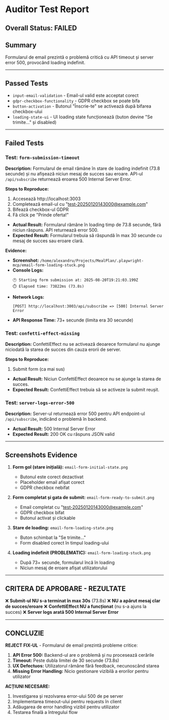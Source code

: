 # Auditor Test Report

## Overall Status: FAILED

## Summary
Formularul de email prezintă o problemă critică cu API timeout și server error 500, provocând loading indefinit.

---

## Passed Tests
- `input-email-validation` - Email-ul valid este acceptat corect
- `gdpr-checkbox-functionality` - GDPR checkbox se poate bifa
- `button-activation` - Butonul "Înscrie-te" se activează după bifarea checkbox-ului
- `loading-state-ui` - UI loading state funcționează (buton devine "Se trimite..." și disabled)

---

## Failed Tests

### Test: `form-submission-timeout`

**Description:**
Formularul de email rămâne în stare de loading indefinit (73.8 secunde) și nu afișează niciun mesaj de succes sau eroare. API-ul `/api/subscribe` returnează eroarea 500 Internal Server Error.

**Steps to Reproduce:**
1. Accesează http://localhost:3003
2. Completează email-ul cu "test-20250120143000@example.com"
3. Bifează checkbox-ul GDPR
4. Fă click pe "Prinde oferta!"
- **Actual Result:** Formularul rămâne în loading timp de 73.8 secunde, fără niciun răspuns. API returnează error 500.
- **Expected Result:** Formularul trebuia să răspundă în max 30 secunde cu mesaj de succes sau eroare clară.

**Evidence:**
- **Screenshot:** `/home/alexandru/Projects/MealPlan/.playwright-mcp/email-form-loading-stuck.png`
- **Console Logs:**
  ```
  🕐 Starting form submission at: 2025-08-20T19:21:03.199Z
  ⏱️ Elapsed time: 73822ms (73.8s)
  ```
- **Network Logs:**
  ```
  [POST] http://localhost:3003/api/subscribe => [500] Internal Server Error
  ```
- **API Response Time:** 73+ secunde (limita era 30 secunde)

### Test: `confetti-effect-missing`

**Description:**
ConfettiEffect nu se activează deoarece formularul nu ajunge niciodată la starea de succes din cauza erorii de server.

**Steps to Reproduce:**
1. Submit form (ca mai sus)
- **Actual Result:** Niciun ConfettiEffect deoarece nu se ajunge la starea de succes.
- **Expected Result:** ConfettiEffect trebuia să se activeze la submit reușit.

### Test: `server-logs-error-500`

**Description:**
Server-ul returnează error 500 pentru API endpoint-ul `/api/subscribe`, indicând o problemă în backend.

- **Actual Result:** 500 Internal Server Error
- **Expected Result:** 200 OK cu răspuns JSON valid

---

## Screenshots Evidence

1. **Form gol (stare inițială):** `email-form-initial-state.png`
   - Butonul este corect dezactivat
   - Placeholder email afișat corect
   - GDPR checkbox nebifat

2. **Form completat și gata de submit:** `email-form-ready-to-submit.png`
   - Email completat cu "test-20250120143000@example.com"
   - GDPR checkbox bifat
   - Butonul activat și clickable

3. **Stare de loading:** `email-form-loading-state.png`
   - Buton schimbat la "Se trimite..."
   - Form disabled corect în timpul loading-ului

4. **Loading indefinit (PROBLEMATIC):** `email-form-loading-stuck.png`
   - După 73+ secunde, formularul încă în loading
   - Niciun mesaj de eroare afișat utilizatorului

---

## CRITERA DE APROBARE - REZULTATE

❌ **Submit-ul NU s-a terminat în max 30s** (73.8s)
❌ **NU a apărut mesaj clar de succes/eroare**
❌ **ConfettiEffect NU a funcționat** (nu s-a ajuns la succes)
❌ **Server logs arată 500 Internal Server Error**

---

## CONCLUZIE

**REJECT FIX-UL** - Formularul de email prezintă probleme critice:

1. **API Error 500:** Backend-ul are o problemă și nu procesează cerările
2. **Timeout:** Peste dubla limitei de 30 secunde (73.8s)
3. **UX Defectuos:** Utilizatorul rămâne fără feedback, necunoscând starea
4. **Missing Error Handling:** Nicio gestionare vizibilă a erorilor pentru utilizator

**ACȚIUNI NECESARE:**
1. Investigarea și rezolvarea error-ului 500 de pe server
2. Implementarea timeout-ului pentru requests în client
3. Adăugarea de error handling vizibil pentru utilizator
4. Testarea finală a întregului flow